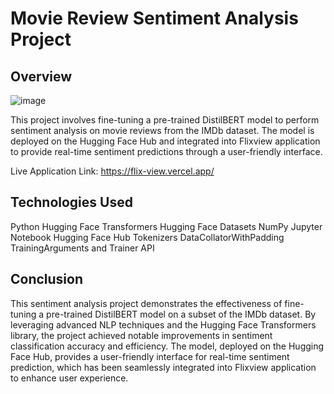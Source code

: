 # Movie Review Sentiment Analysis Project

## Overview
![image](https://github.com/Parth-05/Movie-Review-Sentiment-Analysis/assets/102514687/48b2cf48-fe77-4317-b7b1-e82ed3b2cc02)

This project involves fine-tuning a pre-trained DistilBERT model to perform sentiment analysis on movie reviews from the IMDb dataset. The model is deployed on the Hugging Face Hub and integrated into Flixview application to provide real-time sentiment predictions through a user-friendly interface.

Live Application Link: https://flix-view.vercel.app/

## Technologies Used
Python
Hugging Face Transformers
Hugging Face Datasets
NumPy
Jupyter Notebook
Hugging Face Hub
Tokenizers
DataCollatorWithPadding
TrainingArguments and Trainer API


## Conclusion
This sentiment analysis project demonstrates the effectiveness of fine-tuning a pre-trained DistilBERT model on a subset of the IMDb dataset. By leveraging advanced NLP techniques and the Hugging Face Transformers library, the project achieved notable improvements in sentiment classification accuracy and efficiency. The model, deployed on the Hugging Face Hub, provides a user-friendly interface for real-time sentiment prediction, which has been seamlessly integrated into Flixview application to enhance user experience.
